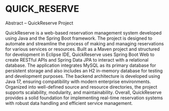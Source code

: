 # QUICK_RESERVE

Abstract – QuickReserve Project

QuickReserve is a web-based reservation management system developed using Java and the Spring Boot framework. The project is designed to automate and streamline the process of making and managing reservations for various services or resources. Built as a Maven project and structured for development in Eclipse IDE, QuickReserve uses Spring Boot Web to create RESTful APIs and Spring Data JPA to interact with a relational database. The application integrates MySQL as its primary database for persistent storage and also includes an H2 in-memory database for testing and development purposes. The backend architecture is developed using Java 17, ensuring compatibility with modern enterprise environments. Organized into well-defined source and resource directories, the project supports scalability, modularity, and maintainability. Overall, QuickReserve provides a solid foundation for implementing real-time reservation systems with robust data handling and efficient service management.
